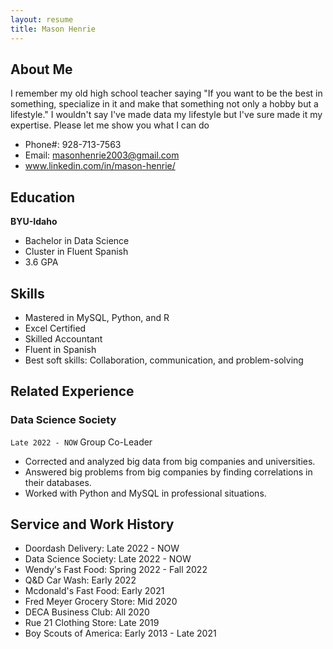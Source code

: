 ```yaml
---
layout: resume
title: Mason Henrie
---
```


## About Me

I remember my old high school teacher saying "If you want to be the best in something, specialize in it and make that something not only a hobby but a lifestyle." I wouldn't say I've made data my lifestyle but I've sure made it my expertise. Please let me show you what I can do

- Phone#: 928-713-7563
- Email: masonhenrie2003@gmail.com
- www.linkedin.com/in/mason-henrie/

## Education

**BYU-Idaho**

- Bachelor in Data Science
- Cluster in Fluent Spanish
- 3.6 GPA

## Skills

- Mastered in MySQL, Python, and R
- Excel Certified
- Skilled Accountant
- Fluent in Spanish
- Best soft skills: Collaboration, communication, and problem-solving

## Related Experience

### Data Science Society

`Late 2022 - NOW`
Group Co-Leader

- Corrected and analyzed big data from big companies and universities.
- Answered big problems from big companies by finding correlations in their databases.
- Worked with Python and MySQL in professional situations.

## Service and Work History

- Doordash Delivery: Late 2022 - NOW
- Data Science Society: Late 2022 - NOW
- Wendy's Fast Food: Spring 2022 - Fall 2022
- Q&D Car Wash: Early 2022
- Mcdonald's Fast Food: Early 2021
- Fred Meyer Grocery Store: Mid 2020
- DECA Business Club: All 2020
- Rue 21 Clothing Store: Late 2019
- Boy Scouts of America: Early 2013 - Late 2021
